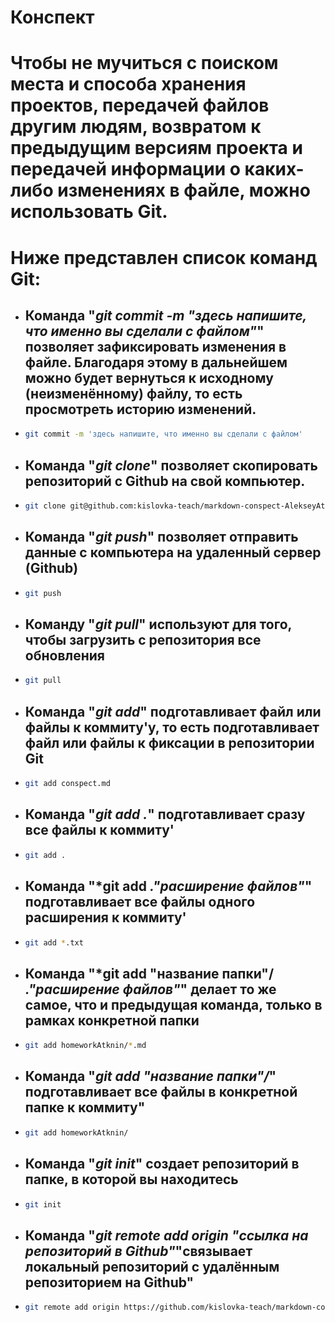 # **Конспект**
# Чтобы не мучиться с поиском места и способа хранения проектов, передачей файлов другим людям, возвратом к предыдущим версиям проекта и передачей информации о каких-либо изменениях в файле, можно использовать Git.
# Ниже представлен список команд Git:
+ ## Команда "*git commit -m "здесь напишите, что именно вы сделали с файлом"*" позволяет зафиксировать изменения в файле. Благодаря этому в дальнейшем можно будет вернуться к исходному (неизменённому) файлу, то есть просмотреть историю изменений.
+ ```bash
  git commit -m 'здесь напишите, что именно вы сделали с файлом'
+ ## Команда "*git clone*" позволяет скопировать репозиторий с Github на свой компьютер.
+ ```bash
  git clone git@github.com:kislovka-teach/markdown-conspect-AlekseyAtknin.git
+ ## Команда "*git push*" позволяет отправить данные с компьютера на удаленный сервер (Github)
+ ```bash
  git push
+ ## Команду "*git pull*" используют для того, чтобы загрузить с репозитория все обновления
+ ```bash
  git pull
+ ## Команда "*git add*" подготавливает файл или файлы к коммиту'у, то есть подготавливает файл или файлы к фиксации в репозитории Git 
+ ```bash
  git add conspect.md
+ ## Команда "*git add .*" подготавливает сразу все файлы к коммиту'
+ ```bash
  git add .
+ ## Команда "*git add *."расширение файлов"*" подготавливает все файлы одного расширения к коммиту'
+ ```bash
  git add *.txt
+ ## Команда "*git add "название папки"/ *."расширение файлов"*" делает то же самое, что и предыдущая команда, только в рамках конкретной папки
+ ```bash
  git add homeworkAtknin/*.md
+ ## Команда "*git add "название папки"/*" подготавливает все файлы в конкретной папке к коммиту"
+ ```bash
  git add homeworkAtknin/
+ ## Команда "*git init*" создает репозиторий в папке, в которой вы находитесь
+ ```bash
  git init
+ ## Команда "*git remote add origin "ссылка на репозиторий в Github"*"связывает локальный репозиторий с удалённым репозиторием на Github"
+ ```bash
  git remote add origin https://github.com/kislovka-teach/markdown-conspect-AlekseyAtknin.git